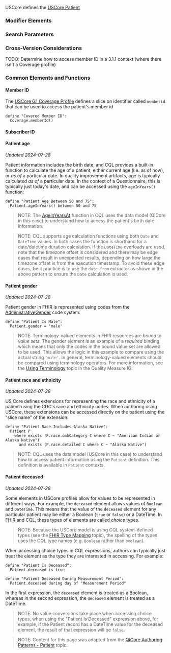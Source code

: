 USCore defines the [USCore Patient]({{site.data.fhir.ver.uscore}}/StructureDefinition-us-core-patient.html)

### Modifier Elements

### Search Parameters

### Cross-Version Considerations

TODO: Determine how to access member ID in a 3.1.1 context (where there isn't a Coverage profile)

### Common Elements and Functions

#### Member ID

The [USCore 6.1 Coverage Profile](https://hl7.org/fhir/us/core/STU6.1/StructureDefinition-us-core-coverage.html) defines a slice on identifier called `memberid` that can be used to access the patient's member id

```cql
define "Covered Member ID":
  Coverage.memberId()
```

#### Subscriber ID

#### Patient age
_Updated 2024-07-28_

Patient information includes the birth date, and CQL provides a built-in function to calculate the age of a patient, either current age (i.e. as of now), or _as of_ a particular date. In quality improvement artifacts, age is typically calculated _as of_ a particular date. In the context of a Questionnaire, this is typically just today's date, and can be accessed using the `ageInYears()` function:

```cql
define "Patient Age Between 50 and 75":
  Patient.ageInYears() between 50 and 75
```

> NOTE: The [AgeInYearsAt](https://cql.hl7.org/09-b-cqlreference.html#ageat) function in CQL uses the data model (QICore in this case) to understand how to access the patient's birth date information.

> NOTE: CQL supports age calculation functions using both `Date` and `DateTime` values. In both cases the function is shorthand for a date/datetime duration calculation. If the `DateTime` overloads are used, note that the timezone offset is considered and there may be edge cases that result in unexpected results, depending on how large the timezone offset is from the execution timestamp. To avoid these edge cases, best practice is to use the `date from` extractor as shown in the above pattern to ensure the `Date` calculation is used.

#### Patient gender
_Updated 2024-07-28_

Patient gender in FHIR is represented using codes from the [AdministrativeGender](https://hl7.org/fhir/R4/codesystem-administrative-gender.html) code system:

```cql
define "Patient Is Male":
  Patient.gender = 'male'
```

> NOTE: Terminology-valued elements in FHIR resources are _bound_ to _value sets_. The gender element is an example of a _required_ binding, which means that only the codes in the bound value set are allowed to be used. This allows the logic in this example to compare using the actual string `'male'`. In general, terminology-valued elements should be compared using terminology operators. For more information, see the [Using Terminology](https://hl7.org/fhir/us/cqfmeasures/using-cql.html#use-of-terminologies) topic in the Quality Measure IG.

#### Patient race and ethnicity
_Updated 2024-07-28_

US Core defines extensions for representing the race and ethnicity of a patient using the CDC's race and ethnicity codes. When authoring using USCore, these extensions can be accessed directly on the patient using the "slice name" of the extension:

```cql
define "Patient Race Includes Alaska Native":
  Patient P
    where exists (P.race.ombCategory C where C ~ "American Indian or Alaska Native")
      and exists (P.race.detailed C where C ~ "Alaska Native")
```

> NOTE: CQL uses the data model (USCore in this case) to understand how to access patient information using the `Patient` definition. This definition is available in `Patient` contexts.

#### Patient deceased
_Updated 2024-07-28_

Some elements in USCore profiles allow for values to be represented in different ways. For example, the `deceased` element allows values of `Boolean` and `DateTime`. This means that the value of the `deceased` element for any particular patient may be either a Boolean (`true` or `false`) or a DateTime. In FHIR and CQL, these types of elements are called _choice_ types.

> NOTE: Because the USCore model is using CQL system-defined types (see the [FHIR Type Mapping](https://hl7.org/fhir/us/cqfmeasures/using-cql.html#fhir-type-mapping) topic), the spelling of the types uses the CQL type names (e.g. `Boolean` rather than `boolean`).

When accessing choice types in CQL expressions, authors can typically just treat the element as the type they are interested in accessing. For example:

```cql
define "Patient Is Deceased":
  Patient.deceased is true

define "Patient Deceased During Measurement Period":
  Patient.deceased during day of "Measurement Period"
```

In the first expression, the `deceased` element is treated as a Boolean, whereas in the second expression, the `deceased` element is treated as a DateTime.

> NOTE: No value conversions take place when accessing choice types, when using the "Patient Is Deceased" expression above, for example, if the Patient record has a DateTime value for the deceased element, the result of that expression will be `false`.

> NOTE: Content for this page was adapted from the [QICore Authoring Patterns - Patient](https://github.com/cqframework/CQL-Formatting-and-Usage-Wiki/wiki/Authoring-Patterns---QICore-v4.1.1#patient) topic.

